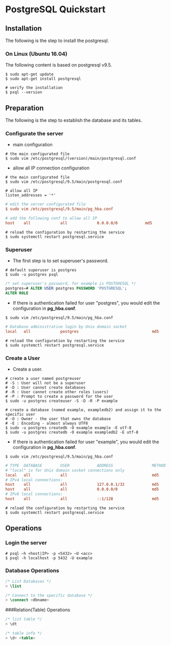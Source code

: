 # PostgreSQL Quickstart



## Installation



The following is the step to install the postgresql.



### On Linux (Ubuntu 16.04)

The following content is based on postgresql v9.5.

```shell
$ sudo apt-get update
$ sudo apt-get install postgresql 

# verify the installation
$ psql --version
```



## Preparation



The following is the step to establish the database and its tables.



### Configurate the server

*   main configuration

```shell
# the main configurated file
$ sudo vim /etc/postgresql/(version)/main/postgresql.conf
```

*   allow all IP connection configuration

```shell
# the main configurated file
$ sudo vim /etc/postgresql/9.5/main/postgresql.conf

# allow all IP
listen_addresses = '*' 
```

```ini
# edit the server configurated file
$ sudo vim /etc/postgresql/9.5/main/pg_hba.conf

# add the following conf to allow all IP
host    all             all             0.0.0.0/0            md5
```

```shell
# reload the configuration by restarting the service
$ sudo systemctl restart postgresql.service
```



### Superuser

*   The first step is to set superuser's password.

```shell
# default superuser is postgres
$ sudo -u postgres psql
```

```sql
/* set superuser's password, for example is POSTGRESQL */
postgres=# ALTER USER postgres PASSWORD 'POSTGRESQL';
ALTER ROLE
```

*   If there is authentication failed for user "postgres", you would edit the configuration in **pg_hba.conf**.

```shell
$ sudo vim /etc/postgresql/9.5/main/pg_hba.conf
```

```ini
# Database administrative login by Unix domain socket
local   all             postgres                                md5
```

```shell
# reload the configuration by restarting the service
$ sudo systemctl restart postgresql.service
```



### Create a User



*   Create a user.

```shell
# create a user named postgreuser
# -S : User will not be a superuser
# -D : User cannot create databases
# -R : User cannot create other roles (users)
# -P : Prompt to create a password for the user
$ sudo -u postgres createuser -S -D -R -P example

# create a database (named example, exampledb2) and assign it to the specific user
# -O : Owner - the user that owns the database
# -E : Encoding - almost always UTF8
$ sudo -u postgres createdb -O example example -E utf-8
$ sudo -u postgres createdb -O example exampledb2 -E utf-8
```



*   If there is authentication failed for user "example", you would edit the configuration in **pg_hba.conf**.

```shell
$ sudo vim /etc/postgresql/9.5/main/pg_hba.conf
```

```ini
# TYPE  DATABASE        USER            ADDRESS                 METHOD
# "local" is for Unix domain socket connections only
local   all             all                                     md5
# IPv4 local connections:
host    all             all             127.0.0.1/32            md5
host    all             all             0.0.0.0/0               md5
# IPv6 local connections:
host    all             all             ::1/128                 md5
```

```shell
# reload the configuration by restarting the service
$ sudo systemctl restart postgresql.service
```



## Operations



### Login the server

```shell
# psql –h <host|IP> -p <5432> –U <acc> 
$ psql -h localhost -p 5432 -U example
```



### Database Operations

```sql
/* List Databases */
> \list

/* Connect to the specific database */
> \connect <dbname>
```



###Relation(Table) Operations

```sql
/* list table */
> \dt

/* table info */
> \d+ <table>
```

